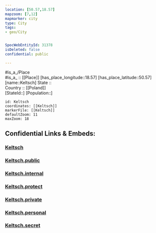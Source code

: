 ```yaml
---
location: [50.57,18.57] 
mapzoom: [7,12] 
mapmarker: city 
type: City
tags:
- geo/City


SpocWebEntityId: 31378
isDeleted: false
confidential: public

---
```

#is_a_/Place  
#is_a_ :: [[Place]] 
[has_place_longitude::18.57] 
[has_place_latitude::50.57] 
[name::Keltsch] 
State ::  
Country :: [[Poland]]  
[StateId::] 
[Population::] 



```leaflet
id: Keltsch
coordinates: [[Keltsch]] 
markerFile: [[Keltsch]] 
defaultZoom: 11 
maxZoom: 18
```


## Confidential Links & Embeds: 

### [Keltsch](/_Standards/Earth/Continent/Europe/Europe~East/Poland/Provinces~Poland/Silesian/City/Keltsch.md) 

### [Keltsch.public](/_public/Earth/Continent/Europe/Europe~East/Poland/Provinces~Poland/Silesian/City/Keltsch.public.md) 

### [Keltsch.internal](/_internal/Earth/Continent/Europe/Europe~East/Poland/Provinces~Poland/Silesian/City/Keltsch.internal.md) 

### [Keltsch.protect](/_protect/Earth/Continent/Europe/Europe~East/Poland/Provinces~Poland/Silesian/City/Keltsch.protect.md) 

### [Keltsch.private](/_private/Earth/Continent/Europe/Europe~East/Poland/Provinces~Poland/Silesian/City/Keltsch.private.md) 

### [Keltsch.personal](/_personal/Earth/Continent/Europe/Europe~East/Poland/Provinces~Poland/Silesian/City/Keltsch.personal.md) 

### [Keltsch.secret](/_secret/Earth/Continent/Europe/Europe~East/Poland/Provinces~Poland/Silesian/City/Keltsch.secret.md)

